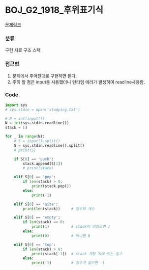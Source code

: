 # BOJ_G2_1918_후위표기식

[문제링크](https://www.acmicpc.net/problem/1918)


### 분류

구현
자료 구조
스택


### 접근법
1. 문제에서 주어진대로 구현하면 된다.
2. 주의 할 점은 input을 사용했더니 런타임 에러가 발생하여 readline사용함.


### Code
```python
import sys
# sys.stdin = open('studying.txt')

# N = int(input())
N = int(sys.stdin.readline())
stack = []

for _ in range(N):
    # S = input().split()
    S = sys.stdin.readline().split()
    # print(S)

    if S[0] == 'push':
        stack.append(S[1])
        # print(stack)

    elif S[0] == 'pop':
        if len(stack) > 0:
            print(stack.pop())
        else:
            print(-1)

    elif S[0] == 'size':
        print(len(stack))     # 정수의 개수

    elif S[0] == 'empty':
        if len(stack) == 0:
            print(1)          # stack이 비었으면 1
        else:
            print(0)          # 아니면 0

    elif S[0] == 'top':
        if len(stack) > 0:
            print(stack[-1])  # stack 가장 위에 있는 정수
        else:
            print(-1)         # 정수가 없으면 -1
```